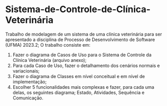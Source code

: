 # Sistema-de-Controle-de-Clínica-Veterinária
Trabalho de modelagem de um sistema de uma clínica veterinária para ser apresentado a disciplina de Processo de Desenvolvimento de Software (UFMA) 2023.2;
O trabalho consiste em: 

1. Fazer o diagrama de Casos de Uso para o Sistema de Controle da Clínica Veterinária (arquivo anexo);
2. Para cada Caso de Uso, fazer o detalhamento dos cenários normais e variacionais; 
3. Fazer o diagrama de Classes em nível conceitual e em nível de implementação;
4. Escolher 5 funcionalidades mais complexas e fazer, para cada uma delas, os seguintes diagrama;
   Estado, Atividades, Sequência e Comunicação.
